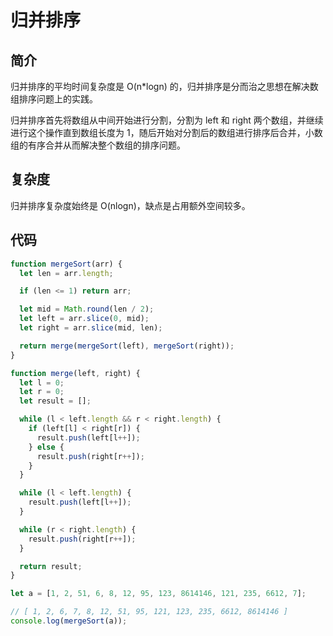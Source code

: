 # 归并排序

## 简介

归并排序的平均时间复杂度是 O(n\*logn) 的，归并排序是分而治之思想在解决数组排序问题上的实践。

归并排序首先将数组从中间开始进行分割，分割为 left 和 right 两个数组，并继续进行这个操作直到数组长度为 1，随后开始对分割后的数组进行排序后合并，小数组的有序合并从而解决整个数组的排序问题。

## 复杂度

归并排序复杂度始终是 O(nlogn)，缺点是占用额外空间较多。

## 代码

```js
function mergeSort(arr) {
  let len = arr.length;

  if (len <= 1) return arr;

  let mid = Math.round(len / 2);
  let left = arr.slice(0, mid);
  let right = arr.slice(mid, len);

  return merge(mergeSort(left), mergeSort(right));
}

function merge(left, right) {
  let l = 0;
  let r = 0;
  let result = [];

  while (l < left.length && r < right.length) {
    if (left[l] < right[r]) {
      result.push(left[l++]);
    } else {
      result.push(right[r++]);
    }
  }

  while (l < left.length) {
    result.push(left[l++]);
  }

  while (r < right.length) {
    result.push(right[r++]);
  }

  return result;
}

let a = [1, 2, 51, 6, 8, 12, 95, 123, 8614146, 121, 235, 6612, 7];

// [ 1, 2, 6, 7, 8, 12, 51, 95, 121, 123, 235, 6612, 8614146 ]
console.log(mergeSort(a));
```
